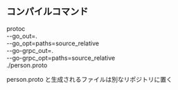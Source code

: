 ## コンパイルコマンド

protoc \
 --go_out=. \
 --go_opt=paths=source_relative \
 --go-grpc_out=. \
 --go-grpc_opt=paths=source_relative \
 ./person.proto

person.proto と生成されるファイルは別なリポジトリに置く
